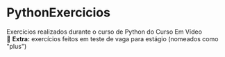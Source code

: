 # PythonExercicios
Exercícios realizados durante o curso de Python do Curso Em Vídeo
<br/>
🔹 **Extra:** exercícios feitos em teste de vaga para estágio (nomeados como "plus")
